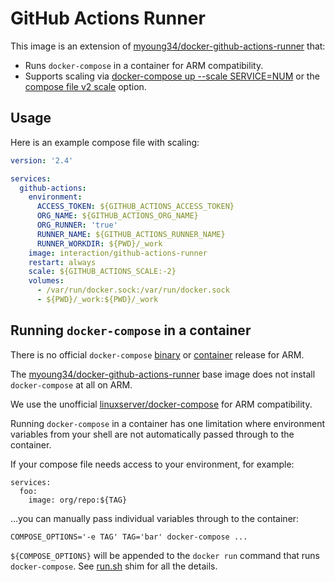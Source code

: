 # GitHub Actions Runner

This image is an extension of [myoung34/docker-github-actions-runner] that:

- Runs `docker-compose` in a container for ARM compatibility.
- Supports scaling via [docker-compose up --scale SERVICE=NUM] or the [compose file v2 scale] option.

## Usage

Here is an example compose file with scaling:

```yaml
version: '2.4'

services:
  github-actions:
    environment:
      ACCESS_TOKEN: ${GITHUB_ACTIONS_ACCESS_TOKEN}
      ORG_NAME: ${GITHUB_ACTIONS_ORG_NAME}
      ORG_RUNNER: 'true'
      RUNNER_NAME: ${GITHUB_ACTIONS_RUNNER_NAME}
      RUNNER_WORKDIR: ${PWD}/_work
    image: interaction/github-actions-runner
    restart: always
    scale: ${GITHUB_ACTIONS_SCALE:-2}
    volumes:
      - /var/run/docker.sock:/var/run/docker.sock
      - ${PWD}/_work:${PWD}/_work
```

## Running `docker-compose` in a container

There is no official `docker-compose` [binary] or [container] release for ARM.

The [myoung34/docker-github-actions-runner] base image does not install `docker-compose` at all on ARM.

We use the unofficial [linuxserver/docker-compose](https://hub.docker.com/r/linuxserver/docker-compose) for ARM compatibility.

Running `docker-compose` in a container has one limitation where environment variables from your shell are not automatically passed through to the container.

If your compose file needs access to your environment, for example:

    services:
      foo:
        image: org/repo:${TAG}

...you can manually pass individual variables through to the container:

    COMPOSE_OPTIONS='-e TAG' TAG='bar' docker-compose ...

`${COMPOSE_OPTIONS}` will be appended to the `docker run` command that runs `docker-compose`. See [run.sh] shim for all the details.

[binary]: https://github.com/docker/compose/releases
[compose file v2 scale]: https://docs.docker.com/compose/compose-file/compose-file-v2/#scale
[container]: https://hub.docker.com/r/docker/compose/tags
[docker-compose up --scale SERVICE=NUM]: https://docs.docker.com/compose/reference/up/
[linuxserver/docker-compose]: https://hub.docker.com/r/linuxserver/docker-compose
[myoung34/docker-github-actions-runner]: https://github.com/myoung34/docker-github-actions-runner
[run.sh]: https://github.com/linuxserver/docker-docker-compose/blob/master/run.sh
